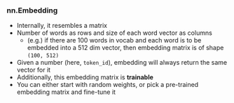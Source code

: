 ### nn.Embedding
- Internally, it resembles a matrix
- Number of words as rows and size of each word vector as columns
	- (e.g.) if there are 100 words in vocab and each word is to be embedded into a 512 dim vector, then embedding matrix is of shape `(100, 512)`
- Given a number (here, `token_id`), embedding will always return the same vector for it
- Additionally, this embedding matrix is **trainable**
- You can either start with random weights, or pick a pre-trained embedding matrix and fine-tune it